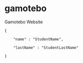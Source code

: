 # gamotebo
Gamotebo Website

```
{

    "name" : "StudentName",
    
    "lastName" : "StudentLastName"
    
}
```
